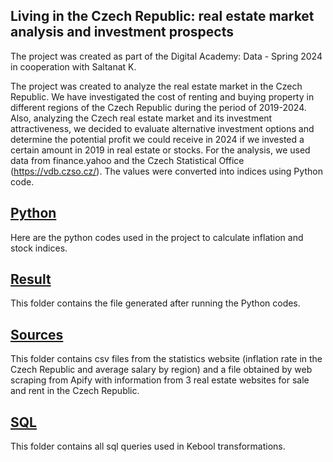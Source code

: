 ## Living in the Czech Republic: real estate market analysis and investment prospects

The project was created as part of the Digital Academy: Data - Spring 2024 in cooperation with Saltanat K. 

The project was created to analyze the real estate market in the Czech Republic. We have investigated the cost of renting and buying property in different regions of the Czech Republic during the period of 2019-2024. 
Also, analyzing the Czech real estate market and its investment attractiveness, we decided to evaluate alternative investment options and determine the potential profit we could receive in 2024 if we invested a certain amount in 2019 in real estate or stocks. 
For the analysis, we used data from finance.yahoo and the Czech Statistical Office (https://vdb.czso.cz/). The values were converted into indices using Python code. 

## [Python](https://github.com/OlenaIlinaV/czech-real-estate/tree/main/Python)
Here are the python codes used in the project to calculate inflation and stock indices.

## [Result](https://github.com/OlenaIlinaV/czech-real-estate/tree/main/Result)
This folder contains the file generated after running the Python codes.

## [Sources](https://github.com/OlenaIlinaV/czech-real-estate/tree/main/Sources)
This folder contains csv files from the statistics website (inflation rate in the Czech Republic and average salary by region) and a file obtained by web scraping from Apify with information from 3 real estate websites for sale and rent in the Czech Republic.

## [SQL](https://github.com/OlenaIlinaV/czech-real-estate/tree/main/SQL)
This folder contains all sql queries used in Kebool transformations.

